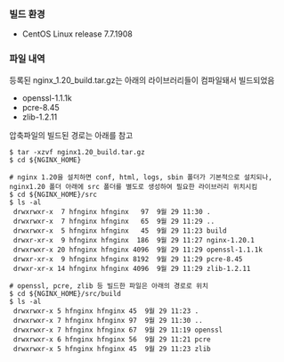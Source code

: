 ### 빌드 환경

- CentOS Linux release 7.7.1908

### 파일 내역
등록된 nginx_1.20_build.tar.gz는 아래의 라이브러리들이 컴파일돼서 빌드되었음

- openssl-1.1.1k
- pcre-8.45
- zlib-1.2.11

압축파일의 빌드된 경로는 아래를 참고

    $ tar -xzvf nginx1.20_build.tar.gz
    $ cd ${NGINX_HOME}
    
    # nginx 1.20을 설치하면 conf, html, logs, sbin 폴더가 기본적으로 설치되나, nginx1.20 폴더 아래에 src 폴더를 별도로 생성하여 필요한 라이브러리 위치시킴
    $ cd ${NGINX_HOME}/src
    $ ls -al
     drwxrwxr-x  7 hfnginx hfnginx   97  9월 29 11:30 .
     drwxrwxr-x  7 hfnginx hfnginx   65  9월 29 11:29 ..
     drwxrwxr-x  5 hfnginx hfnginx   45  9월 29 11:23 build
     drwxr-xr-x  9 hfnginx hfnginx  186  9월 29 11:27 nginx-1.20.1
     drwxrwxr-x 20 hfnginx hfnginx 4096  9월 29 11:29 openssl-1.1.1k
     drwxr-xr-x  9 hfnginx hfnginx 8192  9월 29 11:29 pcre-8.45
     drwxr-xr-x 14 hfnginx hfnginx 4096  9월 29 11:29 zlib-1.2.11
     
    # openssl, pcre, zlib 등 빌드한 파일은 아래의 경로로 위치
    $ cd ${NGINX_HOME}/src/build
    $ ls -al
     drwxrwxr-x 5 hfnginx hfnginx 45  9월 29 11:23 .
     drwxrwxr-x 7 hfnginx hfnginx 97  9월 29 11:30 ..
     drwxrwxr-x 7 hfnginx hfnginx 67  9월 29 11:19 openssl
     drwxrwxr-x 6 hfnginx hfnginx 56  9월 29 11:21 pcre
     drwxrwxr-x 5 hfnginx hfnginx 45  9월 29 11:23 zlib
    



